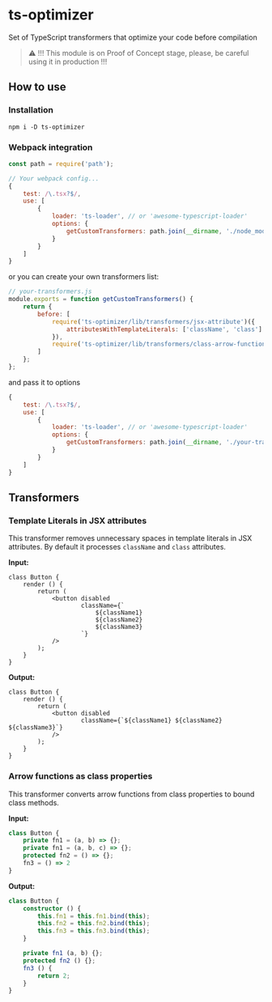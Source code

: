 # ts-optimizer
Set of TypeScript transformers that optimize your code before compilation

> ⚠️ !!! This module is on Proof of Concept stage, please, be careful using it in production !!!

## How to use
### Installation
```shel
npm i -D ts-optimizer
```

### Webpack integration
```js
const path = require('path');

// Your webpack config...
{
    test: /\.tsx?$/,
    use: [
        {
            loader: 'ts-loader', // or 'awesome-typescript-loader'
            options: {
                getCustomTransformers: path.join(__dirname, './node_modules/ts-optimizer/lib/ts-transformers.js')
            }
        }
    ]
}
```

or you can create your own transformers list:

```js
// your-transformers.js
module.exports = function getCustomTransformers() {
    return {
        before: [
            require('ts-optimizer/lib/transformers/jsx-attribute')({
                attributesWithTemplateLiterals: ['className', 'class']
            }),
            require('ts-optimizer/lib/transformers/class-arrow-function-property')()
        ]
    };
};

```

and pass it to options

```js
{
    test: /\.tsx?$/,
    use: [
        {
            loader: 'ts-loader', // or 'awesome-typescript-loader'
            options: {
                getCustomTransformers: path.join(__dirname, './your-transformers.js')
            }
        }
    ]
}
```

## Transformers
### Template Literals in JSX attributes 
This transformer removes unnecessary spaces in template literals in JSX attributes.
By default it processes `className` and `class` attributes.

**Input:**
```tsx
class Button {
    render () {
        return (
            <button disabled
                    className={`
                        ${className1}
                        ${className2}
                        ${className3}
                    `}
            />
        );
    }
}
```

**Output:**
```tsx
class Button {
    render () {
        return (
            <button disabled
                    className={`${className1} ${className2} ${className3}`}
            />
        );
    }
}
```

### Arrow functions as class properties
This transformer converts arrow functions from class properties to bound class methods.

**Input:**
```ts
class Button {
    private fn1 = (a, b) => {};
    private fn1 = (a, b, c) => {};
    protected fn2 = () => {};
    fn3 = () => 2 
}
```

**Output:**
```ts
class Button {
    constructor () {
        this.fn1 = this.fn1.bind(this);
        this.fn2 = this.fn2.bind(this);
        this.fn3 = this.fn3.bind(this);
    }

    private fn1 (a, b) {};
    protected fn2 () {};
    fn3 () {
        return 2;
    } 
}
```